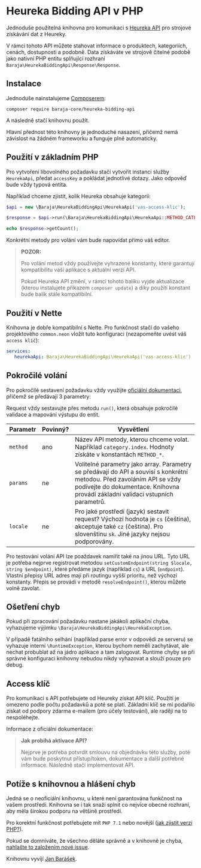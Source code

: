 Heureka Bidding API v PHP
=========================

Jednoduše použitelná knihovna pro komunikaci s [Heureka API](https://sluzby.heureka.cz/napoveda/bidding-api/) pro strojové získávání dat z Heureky.

V rámci tohoto API můžete stahovat informace o produktech, kategoriích, cenách, dostupnosti a podobně. Data získáváte ve strojově čitelné podobě jako nativní PHP entitu splňující rozhraní `Baraja\HeurekaBiddingApi\Response\Response`.

Instalace
---------

Jednoduše nainstalujeme [Composerem](https://php.baraja.cz/composer):

```shell
composer require baraja-core/heureka-bidding-api
```

A následně stačí knihovnu použít.

Hlavní přednost této knihovny je jednoduché nasazení, přičemž nemá závislost na žádném frameworku a funguje plně automaticky.

Použití v základním PHP
-----------------------

Pro vytvoření libovolného požadavku stačí vytvořit instanci služby `HeurekaApi`, předat `accessKey` a pokládat jednotlivé dotazy. Jako odpověď bude vždy typová entita.

Například chceme zjistit, kolik Heureka obsahuje kategorií:

```php
$api = new \Baraja\HeurekaBiddingApi\HeurekaApi('vas-access-klic');

$response = $api->run(\Baraja\HeurekaBiddingApi\HeurekaApi::METHOD_CATEGORY_INDEX);

echo $response->getCount();
```

Konkrétní metody pro volání vám bude napovídat přímo váš editor.

> **POZOR:**
>
> Pro volání metod vždy používejte vyhrazené konstanty, které garantují kompatibilitu vaší aplikace s aktuální verzí API.
>
> Pokud Heureka API změní, v rámci tohoto balíku vyjde aktualizace (kterou instalujete příkazem `composer update`) a díky použití konstant bude balík stále kompatibilní.

Použití v Nette
---------------

Knihovna je dobře kompatibilní s Nette. Pro funkčnost stačí do vašeho projektového `common.neon` vložit tuto konfiguraci (nezapomeňte uvést váš `access klíč`):

```yaml
services:
   heurekaApi: Baraja\HeurekaBiddingApi\HeurekaApi('vas-access-klic')
```

Pokročilé volání
----------------

Pro pokročilé sestavení požadavku vždy využijte [oficiální dokumentaci](https://api.heureka.cz/bidding_api/v1/apidoc), přičemž se předávají 3 parametry:

Request vždy sestavujte přes metodu `run()`, která obsahuje pokročilé validace a mapování výstupu do entit.

| Parametr | Povinný? | Vysvětlení |
|----------|----------|------------|
| `method` | ano      | Název API metody, kterou chceme volat. Například `category.index`. Hodnoty získáte v konstantách `METHOD_*`. |
| `params` | ne       | Volitelné parametry jako array. Parametry se předávají do API a souvisí s konkrétní metodou. Před zavoláním API se vždy podívejte do dokumentace. Knihovna provádí základní validaci vstupních parametrů. |
| `locale` | ne       | Pro jaké prostředí (jazyk) sestavit request? Výchozí hodnota je `cs` (čeština), akceptuje také `cz` (čeština). Pro slovenštinu `sk`. Jiné jazyky nejsou podporovány. |

Pro testování volání API lze poaždavek namířit také na jinou URL. Tyto URL je potřeba nejprve registrovat metodou `setCustomEndpoint(string $locale, string $endpoint)`, které předáme jazyk (například `cs`) a URL (`endpoint`). Vlastní přepisy URL adres mají při routingu vyšší prioritu, než výchozí konstanty. Přepis se provádí v metodě `resolveEndpoint()`, kterou můžete volně zavolat.

Ošetření chyb
-------------

Pokud při zpracování požadavku nastane jakákoli aplikační chyba, vyhazujeme výjimku `\Baraja\HeurekaBiddingApi\HeurekaException`.

V případě fatálního selhání (například parse error v odpovědi ze serveru) se vyhazuje interní `\RuntimeException`, kterou bychom neměli zachytávat, ale nechat probublat až na jádro aplikace a tam zalogovat. Runtime chyby se při správné konfiguraci knihovny nebudou nikdy vyhazovat a slouží pouze pro debug.

Access klíč
-----------

Pro komunikaci s API potřebujete od Heureky získat API klíč. Použití je omezeno podle počtu požadavků a poté se platí. Základní klíč se mi podařilo získat od podpory zdarma e-mailem (pro účely testování), ale raději na to nespoléhejte.

Informace z oficiální dokumentace:

> **Jak probíhá aktivace API?**
>
> Nejprve je potřeba potvrdit smlouvu na objednávku této služby, poté vám bude poskytnut přístup/token, dokumentace a další potřebné informace. Následně stačí implementovat API.

Potíže s knihovnou a hlášení chyb
---------------------------------

Jedná se o neoficiální knihovnu, u které není garantována funkčnost na vašem prostředí. Knihovna se i tak snaží splnit co nejvíce obecné rozhraní, aby měla širokou podporu na většině prostředí.

Pro korektní funkčnost potřebujete mít `PHP 7.1` nebo novější ([jak zjistit verzi PHP?](https://php.baraja.cz/info)).

Pokud se domníváte, že všechno děláte správně a v knihovně je chyba, [nahlašte to založením nové issue](https://github.com/baraja-core/heureka-bidding-api/issues).

Knihovnu vyvíjí [Jan Barášek](https://baraja.cz).

